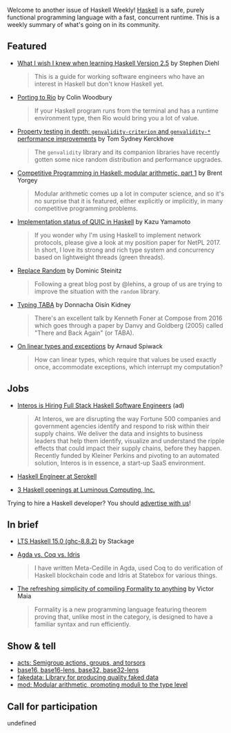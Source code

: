 Welcome to another issue of Haskell Weekly!
[Haskell](https://www.haskell.org) is a safe, purely functional programming language with a fast, concurrent runtime.
This is a weekly summary of what's going on in its community.

## Featured

- [What I wish I knew when learning Haskell Version 2.5](http://dev.stephendiehl.com/hask/) by Stephen Diehl
  > This is a guide for working software engineers who have an interest in Haskell but don't know Haskell yet.

- [Porting to Rio](https://www.fosskers.ca/blog/rio-en.html) by Colin Woodbury
  > If your Haskell program runs from the terminal and has a runtime environment type, then Rio would bring you a lot of value.

- [Property testing in depth: `genvalidity-criterion` and `genvalidity-*` performance improvements](https://cs-syd.eu/posts/2020-02-14-genvalidity-performance) by Tom Sydney Kerckhove
  > The `genvalidity` library and its companion libraries have recently gotten some nice random distribution and performance upgrades.

- [Competitive Programming in Haskell: modular arithmetic, part 1](https://byorgey.wordpress.com/2020/02/15/competitive-programming-in-haskell-modular-arithmetic-part-1/) by Brent Yorgey
  > Modular arithmetic comes up a lot in computer science, and so it's no surprise that it is featured, either explicitly or implicitly, in many competitive programming problems.

- [Implementation status of QUIC in Haskell](https://kazu-yamamoto.hatenablog.jp/entry/2020/02/18/145038) by Kazu Yamamoto
  > If you wonder why I'm using Haskell to implement network protocols, please give a look at my position paper for NetPL 2017. In short, I love its strong and rich type system and concurrency based on lightweight threads (green threads).

- [Replace Random](https://mail.haskell.org/pipermail/libraries/2020-February/030261.html) by Dominic Steinitz
  > Following a great blog post by @lehins, a group of us are trying to improve the situation with the `random` library.

- [Typing TABA](https://doisinkidney.com/posts/2020-02-15-taba.html) by Donnacha Oisín Kidney
  > There's an excellent talk by Kenneth Foner at Compose from 2016 which goes through a paper by Danvy and Goldberg (2005) called "There and Back Again" (or TABA).

- [On linear types and exceptions](https://www.tweag.io/posts/2020-02-19-linear-type-exception.html) by Arnaud Spiwack
  > How can linear types, which require that values be used exactly once, accommodate exceptions, which interrupt my computation?

## Jobs

- [Interos is Hiring Full Stack Haskell Software Engineers](https://www.interos.ai/careers/#haskell-software-engineer-ii) (ad)
  > At Interos, we are disrupting the way Fortune 500 companies and government agencies identify and respond to risk within their supply chains. We deliver the data and insights to business leaders that help them identify, visualize and understand the ripple effects that could impact their supply chains, before they happen. Recently funded by Kleiner Perkins and pivoting to an automated solution, Interos is in essence, a start-up SaaS environment.

- [Haskell Engineer at Serokell](https://np.reddit.com/r/haskell/comments/f5qmnn/hiring_haskell_engineer/)

- [3 Haskell openings at Luminous Computing, Inc.](https://www.luminouscomputing.com)

Trying to hire a Haskell developer?
You should [advertise with us](https://haskellweekly.news/advertising.html)!

## In brief

- [LTS Haskell 15.0 (ghc-8.8.2)](https://www.stackage.org/lts-15.0) by Stackage

- [Agda vs. Coq vs. Idris](https://whatisrt.github.io/dependent-types/2020/02/18/agda-vs-coq-vs-idris.html)
  > I have written Meta-Cedille in Agda, used Coq to do verification of Haskell blockchain code and Idris at Statebox for various things.

- [The refreshing simplicity of compiling Formality to anything](https://medium.com/@maiavictor/the-refreshing-simplicity-of-compiling-formality-to-anything-388a1616f36a) by Victor Maia
  > Formality is a new programming language featuring theorem proving that, unlike most in the category, is designed to have a familiar syntax and run efficiently.

## Show & tell

- [acts: Semigroup actions, groups, and torsors](https://np.reddit.com/r/haskell/comments/f3b0ie/ann_acts_semigroup_actions_groups_and_torsors/)
- [base16, base16-lens, base32, base32-lens](https://np.reddit.com/r/haskell/comments/f5j395/ann_base16_base16lens_base32_base32lens/)
- [fakedata: Library for producing quality faked data](https://www.reddit.com/r/haskell/comments/f4ohc9/fakedata060_haskell_library_for_producing_quality/)
- [mod: Modular arithmetic, promoting moduli to the type level](https://github.com/Bodigrim/mod/tree/c2ae98f07e7eb5492990af3752d4545657efd10a)

## Call for participation

undefined
